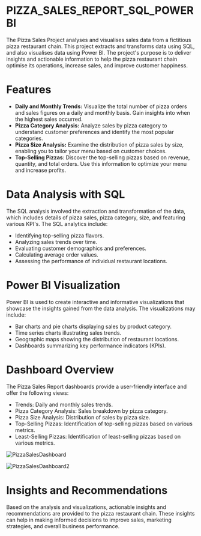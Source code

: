 # PIZZA_SALES_REPORT_SQL_POWERBI
The Pizza Sales Project analyses and visualises sales data from a fictitious pizza restaurant chain. This project extracts and transforms data using SQL, and also visualises data using Power BI. The project's purpose is to deliver insights and actionable information to help the pizza restaurant chain optimise its operations, increase sales, and improve customer happiness.

# Features 
- **Daily and Monthly Trends:** Visualize the total number of pizza orders and sales figures on a daily and monthly basis. Gain insights into when the highest sales occurred.
- **Pizza Category Analysis:** Analyze sales by pizza category to understand customer preferences and identify the most popular categories.
- **Pizza Size Analysis:** Examine the distribution of pizza sales by size, enabling you to tailor your menu based on customer choices.
- **Top-Selling Pizzas**: Discover the top-selling pizzas based on revenue, quantity, and total orders. Use this information to optimize your menu and increase profits.

# Data Analysis with SQL
The SQL analysis involved the extraction and transformation of the data, which includes details of pizza sales, pizza category, size, and featuring various KPI's. The SQL analytics include:

- Identifying top-selling pizza flavors.
- Analyzing sales trends over time.
- Evaluating customer demographics and preferences.
- Calculating average order values.
- Assessing the performance of individual restaurant locations.

# Power BI Visualization
Power BI is used to create interactive and informative visualizations that showcase the insights gained from the data analysis. The visualizations may include:

- Bar charts and pie charts displaying sales by product category.
- Time series charts illustrating sales trends.
- Geographic maps showing the distribution of restaurant locations.
- Dashboards summarizing key performance indicators (KPIs).

# Dashboard Overview
The Pizza Sales Report dashboards provide a user-friendly interface and offer the following views:

- Trends: Daily and monthly sales trends.
- Pizza Category Analysis: Sales breakdown by pizza category.
- Pizza Size Analysis: Distribution of sales by pizza size.
- Top-Selling Pizzas: Identification of top-selling pizzas based on various metrics.
- Least-Selling Pizzas: Identification of least-selling pizzas based on various metrics.
  
![PizzaSalesDashboard](https://github.com/DebarghyaDeb-Econ/Pizza_Sales_Report_SQL_PowerBI/assets/172021501/57ab8447-0880-463a-acd7-e60ef8b82461)


![PizzaSalesDashboard2](https://github.com/DebarghyaDeb-Econ/Pizza_Sales_Report_SQL_PowerBI/assets/172021501/33a105c5-cfba-49e1-9255-4d77dba5011a)


# Insights and Recommendations
Based on the analysis and visualizations, actionable insights and recommendations are provided to the pizza restaurant chain. These insights can help in making informed decisions to improve sales, marketing strategies, and overall business performance.

